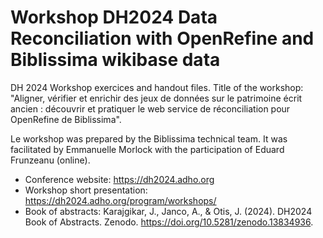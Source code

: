 # Workshop DH2024 Data Reconciliation with OpenRefine and Biblissima wikibase data
DH 2024 Workshop exercices and handout files.
Title of the workshop: "Aligner, vérifier et enrichir des jeux de données sur le patrimoine écrit ancien : découvrir et pratiquer le web service de réconciliation pour OpenRefine de Biblissima".

Le workshop was prepared by the Biblissima technical team. It was facilitated by Emmanuelle Morlock with the participation of Eduard Frunzeanu (online).
- Conference website: https://dh2024.adho.org
- Workshop short presentation: https://dh2024.adho.org/program/workshops/
- Book of abstracts: Karajgikar, J., Janco, A., & Otis, J. (2024). DH2024 Book of Abstracts. Zenodo. https://doi.org/10.5281/zenodo.13834936. 

